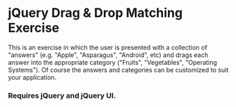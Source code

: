 # jQuery Drag & Drop Matching Exercise

This is an exercise in which the user is presented with a collection of "answers" (e.g. "Apple", "Asparagus", "Android", etc)
and drags each answer into the appropriate category ("Fruits", "Vegetables", "Operating Systems"). Of course the answers and categories
can be customized to suit your application.

### Requires jQuery and jQuery UI.